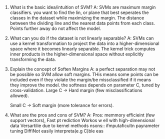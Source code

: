 1. What is the basic idea/intuition of SVM?
   A: SVMs are maximum margin classifiers. you want to find the lin, or plane that best seperates the classes in the dataset while maximizing the margin. The distance between the dividing line and the nearest data points from each class. Points further away do not affect the model.

2. What can you do if the dataset is not linearly separable?
   A: SVMs can use a kernel transformation to project the data into a higher-dimensional space where it becomes linearly separable. The kernel trick computes inner products in the higher-dimensional space without explicitly transforming the data.

3. Explain the concept of Soften Margins
   A: a perfect separation may not be possible so SVM allow soft margins. THis means some points can be included even if they violate the margin/be missclassified if it means they improve the model. the softness depends on parameter C, tuned by cross-validation.
   Large C → Hard margin (few misclassifications allowed).

   Small C → Soft margin (more tolerance for errors).

4. What are the pros and cons of SVM?
   A:
   Pros:
   memmory efficieint (few support vectors),
   Fast pt rediction
   Workos w ell with high-dimensional data
   Versartilie due to kernel methods
   nsons::
   ifmputaficultn payrameter tuning
   DiffiNot easily interpreta(e.g C)ble eas
